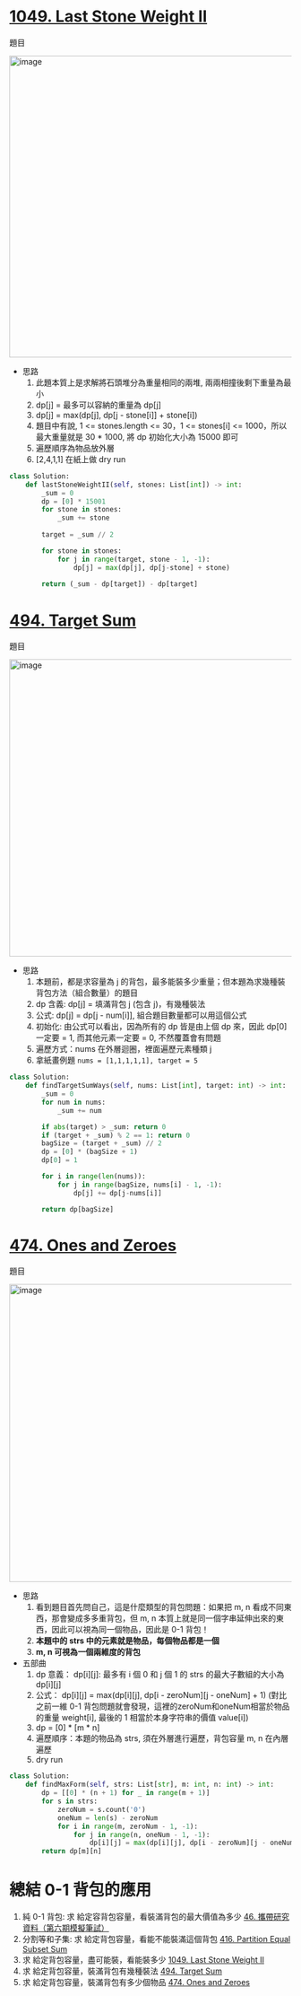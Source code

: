 # [1049. Last Stone Weight II](https://leetcode.com/problems/last-stone-weight-ii/description/)
題目

<img width="538" alt="image" src="https://github.com/user-attachments/assets/3bed494e-98ca-428d-82ee-08c71fb5f01c">

- 思路
  1. 此題本質上是求解將石頭堆分為重量相同的兩堆, 兩兩相撞後剩下重量為最小
  2. dp[j] = 最多可以容納的重量為 dp[j]
  3. dp[j] = max(dp[j], dp[j - stone[i]] + stone[i])
  4. 題目中有說, 1 <= stones.length <= 30，1 <= stones[i] <= 1000，所以最大重量就是 30 * 1000, 將 dp 初始化大小為 15000 即可
  5. 遍歷順序為物品放外層
  6. [2,4,1,1] 在紙上做 dry run
```python
class Solution:
    def lastStoneWeightII(self, stones: List[int]) -> int:
        _sum = 0
        dp = [0] * 15001
        for stone in stones:
            _sum += stone
        
        target = _sum // 2

        for stone in stones:
            for j in range(target, stone - 1, -1):
                dp[j] = max(dp[j], dp[j-stone] + stone)
        
        return (_sum - dp[target]) - dp[target]
```

# [494. Target Sum](https://leetcode.com/problems/target-sum/description/)
題目

<img width="530" alt="image" src="https://github.com/user-attachments/assets/34a53793-2f5d-4c8f-a7ea-022a4a86b656">

- 思路
  1. 本題前，都是求容量為 j 的背包，最多能裝多少重量；但本題為求幾種裝背包方法（組合數量）的題目
  2. dp 含義: dp[j] = 填滿背包 j (包含 j)，有幾種裝法
  3. 公式: dp[j] = dp[j - num[i]], 組合題目數量都可以用這個公式
  4. 初始化: 由公式可以看出，因為所有的 dp 皆是由上個 dp 來，因此 dp[0] 一定要 = 1, 而其他元素一定要 = 0, 不然覆蓋會有問題
  5. 遍歷方式：nums 在外層迴圈，裡面遍歷元素種類 j
  6. 拿紙畫例題 `nums = [1,1,1,1,1], target = 5`
```python
class Solution:
    def findTargetSumWays(self, nums: List[int], target: int) -> int:
        _sum = 0
        for num in nums:
            _sum += num

        if abs(target) > _sum: return 0
        if (target + _sum) % 2 == 1: return 0
        bagSize = (target + _sum) // 2
        dp = [0] * (bagSize + 1)
        dp[0] = 1

        for i in range(len(nums)):
            for j in range(bagSize, nums[i] - 1, -1):
                dp[j] += dp[j-nums[i]]

        return dp[bagSize]
```

# [474. Ones and Zeroes](https://leetcode.com/problems/ones-and-zeroes/description/)
題目

<img width="531" alt="image" src="https://github.com/user-attachments/assets/0d571345-68a6-4a13-a5c0-9b098cace97a">

- 思路
  1. 看到題目首先問自己，這是什麼類型的背包問題：如果把 m, n 看成不同東西，那會變成多多重背包，但 m, n 本質上就是同一個字串延伸出來的東西，因此可以視為同一個物品，因此是 0-1 背包！
  2. **本題中的 strs 中的元素就是物品，每個物品都是一個**
  3. **m, n 可視為一個兩維度的背包**
- 五部曲
  1. dp 意義： dp[i][j]: 最多有 i 個 0 和 j 個 1 的 strs 的最大子數組的大小為 dp[i][j]
  2. 公式： dp[i][j] = max(dp[i][j], dp[i - zeroNum][j - oneNum] + 1) (對比之前一維 0-1 背包問題就會發現，這裡的zeroNum和oneNum相當於物品的重量 weight[i], 最後的 1 相當於本身字符串的價值 value[i])
  3. dp = [0] * [m * n]
  4. 遍歷順序：本題的物品為 strs, 須在外層進行遍歷，背包容量 m, n 在內層遍歷
  5. dry run
```python
class Solution:
    def findMaxForm(self, strs: List[str], m: int, n: int) -> int:
        dp = [[0] * (n + 1) for _ in range(m + 1)]
        for s in strs:
            zeroNum = s.count('0')
            oneNum = len(s) - zeroNum
            for i in range(m, zeroNum - 1, -1):
                for j in range(n, oneNum - 1, -1):
                    dp[i][j] = max(dp[i][j], dp[i - zeroNum][j - oneNum] + 1)
        return dp[m][n]
```

# 總結 0-1 背包的應用
  1. 純 0-1 背包: 求 給定容背包容量，看裝滿背包的最大價值為多少 [46. 攜帶研究資料（第六期模擬筆試）](https://kamacoder.com/problempage.php?pid=1046)
  2. 分割等和子集: 求 給定背包容量，看能不能裝滿這個背包 [416. Partition Equal Subset Sum](https://leetcode.com/problems/partition-equal-subset-sum/description/)
  3. 求 給定背包容量，盡可能裝，看能裝多少 [1049. Last Stone Weight II](https://leetcode.com/problems/last-stone-weight-ii/description/)
  4. 求 給定背包容量，裝滿背包有幾種裝法 [494. Target Sum](https://leetcode.com/problems/target-sum/description/)
  5. 求 給定背包容量，裝滿背包有多少個物品 [474. Ones and Zeroes](https://leetcode.com/problems/ones-and-zeroes/description/)
